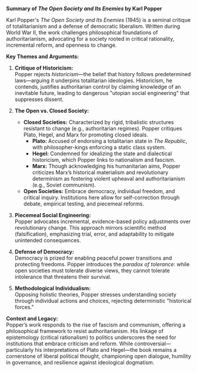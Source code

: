 **Summary of *The Open Society and Its Enemies* by Karl Popper**

Karl Popper's *The Open Society and Its Enemies* (1945) is a seminal critique of totalitarianism and a defense of democratic liberalism. Written during World War II, the work challenges philosophical foundations of authoritarianism, advocating for a society rooted in critical rationality, incremental reform, and openness to change.

**Key Themes and Arguments:**

1. **Critique of Historicism:**  
   Popper rejects *historicism*—the belief that history follows predetermined laws—arguing it underpins totalitarian ideologies. Historicism, he contends, justifies authoritarian control by claiming knowledge of an inevitable future, leading to dangerous "utopian social engineering" that suppresses dissent.

2. **The Open vs. Closed Society:**  
   - **Closed Societies:** Characterized by rigid, tribalistic structures resistant to change (e.g., authoritarian regimes). Popper critiques Plato, Hegel, and Marx for promoting closed ideals.  
     - **Plato:** Accused of endorsing a totalitarian state in *The Republic*, with philosopher-kings enforcing a static class system.  
     - **Hegel:** Condemned for idealizing the state and dialectical historicism, which Popper links to nationalism and fascism.  
     - **Marx:** Though acknowledging his humanitarian aims, Popper criticizes Marx’s historical materialism and revolutionary determinism as fostering violent upheaval and authoritarianism (e.g., Soviet communism).  
   - **Open Societies:** Embrace democracy, individual freedom, and critical inquiry. Institutions here allow for self-correction through debate, empirical testing, and piecemeal reforms.

3. **Piecemeal Social Engineering:**  
   Popper advocates incremental, evidence-based policy adjustments over revolutionary change. This approach mirrors scientific method (falsification), emphasizing trial, error, and adaptability to mitigate unintended consequences.

4. **Defense of Democracy:**  
   Democracy is prized for enabling peaceful power transitions and protecting freedoms. Popper introduces the *paradox of tolerance*: while open societies must tolerate diverse views, they cannot tolerate intolerance that threatens their survival.

5. **Methodological Individualism:**  
   Opposing holistic theories, Popper stresses understanding society through individual actions and choices, rejecting deterministic "historical forces."

**Context and Legacy:**  
Popper’s work responds to the rise of fascism and communism, offering a philosophical framework to resist authoritarianism. His linkage of epistemology (critical rationalism) to politics underscores the need for institutions that embrace criticism and reform. While controversial—particularly his interpretations of Plato and Hegel—the book remains a cornerstone of liberal political thought, championing open dialogue, humility in governance, and resilience against ideological dogmatism.
